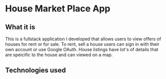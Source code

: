 # House Market Place App

## What it is
This is a fullstack application I developed that allows users to view offers of houses for rent or for sale. To rent, sell a house users can sign in with their own account or use Google OAuth. House listings have lot's of details that are speicific to the house and can viewed on a map. 

## Technologies used
